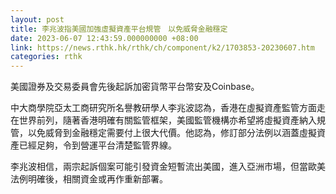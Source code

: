 ```yaml
---
layout: post
title: 李兆波指美國加強虛擬資產平台規管　以免威脅金融穩定
date: 2023-06-07 12:43:59.000000000 +08:00
link: https://news.rthk.hk/rthk/ch/component/k2/1703853-20230607.htm
categories: rthk
---
```


美國證券及交易委員會先後起訴加密貨幣平台幣安及Coinbase。

中大商學院亞太工商研究所名譽教研學人李兆波認為，香港在虛擬資產監管方面走在世界前列，隨著香港明確有關監管框架，美國監管機構亦希望將虛擬資產納入規管，以免威脅到金融穩定需要付上很大代價。他認為，修訂部分法例以涵蓋虛擬資產已經足夠，令到營運平台清楚監管界線。

李兆波相信，兩宗起訴個案可能引發資金短暫流出美國，進入亞洲市場，但當歐美法例明確後，相關資金或再作重新部署。
